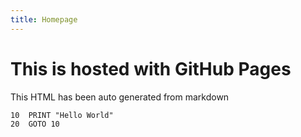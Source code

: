 ```yaml
---
title: Homepage
---
```


# This is hosted with GitHub Pages
This HTML has been auto generated from markdown

```batchfile
10  PRINT "Hello World"
20  GOTO 10
```
